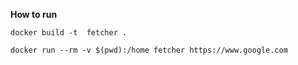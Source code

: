 **How to run**

`docker build -t  fetcher .`

`docker run --rm -v $(pwd):/home fetcher https://www.google.com`



